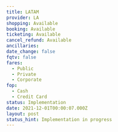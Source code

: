 ```yaml
---
title: LATAM
provider: LA
shopping: Available
booking: Available
ticketing: Available
cancel_refund: Available
ancillaries:
date_change: false
fqtv: false
fares:
  - Public
  - Private
  - Corporate
fop:
  - Cash
  - Credit Card
status: Implementation
date: 2021-12-01T00:00:07.000Z
layout: post
status_hint: Implementation in progress
---
```

